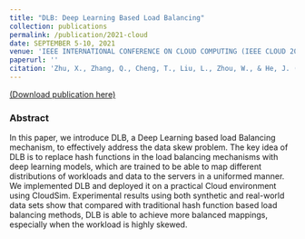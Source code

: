 ```yaml
---
title: "DLB: Deep Learning Based Load Balancing"
collection: publications
permalink: /publication/2021-cloud
date: SEPTEMBER 5-10, 2021
venue: 'IEEE INTERNATIONAL CONFERENCE ON CLOUD COMPUTING (IEEE CLOUD 2021)'
paperurl: ''
citation: 'Zhu, X., Zhang, Q., Cheng, T., Liu, L., Zhou, W., & He, J. (2021, September). DLB: Deep Learning Based Load Balancing. In 2021 IEEE 14th International Conference on Cloud Computing (CLOUD) (pp. 648-653). IEEE.'
---
```

[(Download publication here)](https://drive.google.com/file/u/0/d/1PpBGov7mavn_xqb21zU7Quo3NnZX78i1/view)

### Abstract

In this paper, we introduce DLB, a Deep Learning based load Balancing mechanism, to effectively address the data skew problem. The key idea of DLB is to replace hash functions in the load balancing mechanisms with deep learning models, which are trained to be able to map different distributions of workloads and data to the servers in a uniformed manner. We implemented DLB and deployed it on a practical Cloud environment using CloudSim. Experimental results using both synthetic and real-world data sets show that compared with traditional hash function based load balancing methods, DLB is able to achieve more balanced mappings, especially when the workload is highly skewed.
